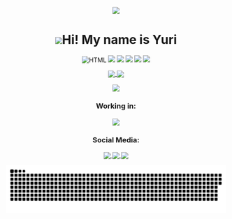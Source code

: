 <p align="center">
  <img src="https://komarev.com/ghpvc/?username=YuriMendess&color=006bed"/>
</p>


<h1 align="center"><img src="https://media.giphy.com/media/hvRJCLFzcasrR4ia7z/giphy.gif" width="25px">Hi! My name is Yuri</h1></img>

<p align="center">
  <img src="https://img.shields.io/badge/-HTML5-333333?style=flat&logo=HTML5" alt="HTML"/>
  <img src="https://img.shields.io/badge/-CSS-333333?style=flat&logo=CSS3&logoColor=1572B6"/>
  <img src="https://img.shields.io/badge/-JavaScript-333333?style=flat&logo=javascript"/>
  <img src="https://img.shields.io/badge/-React-333333?style=flat&logo=react"/>
  <img src="https://img.shields.io/badge/-Git-333333?style=flat&logo=git"/>
  <img src="https://img.shields.io/badge/-GitHub-333333?style=flat&logo=github"/>
</p>





<p align="center">
  <a href="https://github.com/YuriMendess">
    <img
      align="center"
      height="150em"
      src="https://github-readme-stats.vercel.app/api?username=YuriMendess&show_icons=true&include_all_commits=true&count_private=true&theme=tokyonight"
    />
  </a>
  <a href="https://github.com/YuriMendess">
    <img
      align="center"
      height="150em"
      src="https://github-readme-stats.vercel.app/api/top-langs/?username=YuriMendess&show_icons=true&include_all_commits=true&count_private=true&layout=compact&theme=tokyonight"
    />
  </a>
</p>

<p align="center">
  <a href="https://github.com/YuriMendess">
    <img
      align="center"
      src="https://github-profile-trophy.vercel.app/?username=YuriMendess&theme=onedark&no-frame=true&row=1&&margin-w=20&no-bg=true"
    />
  </a>
  </a>
</p>


<h3 align="center">Working in:</h3>

<p align="center">
  <a href="https://github.com/YuriMendess">
    <img
      align="center"
      height="120em"
      src="https://github-readme-stats.vercel.app/api/pin/?username=YuriMendess&repo=pokedex&theme=tokyonight">
    </img>
  </a>
</p>

<h3 align="center">Social Media:</h3>

<p align="center">
  <a href="https://instagram.com/yurimendes.io/">
    <img
      align="center"
      src="https://img.shields.io/badge/Instagram-1C1C1C?style=for-the-badge&logo=instagram&logoColor=00FFFF"
    />
  </a>
  <a href="https://twitter.com/YuriMendes_dev">
    <img
      align="center"
      src="https://img.shields.io/badge/Twitter-1C1C1C?style=for-the-badge&logo=twitter&logoColor=00FFFF"
    />
  </a>
  <a href="https://www.linkedin.com/in/yuri-mendes-b34753214/">
    <img
      align="center"
      src="https://img.shields.io/badge/LinkedIn-1C1C1C?style=for-the-badge&logo=linkedin&logoColor=00FFFF"
    />
  </a>
</p>

![Snake animation](https://github.com/YuriMendess/YuriMendess/blob/output/github-contribution-grid-snake.svg)
